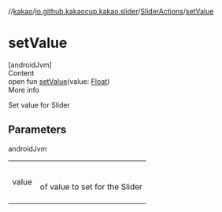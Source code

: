 //[kakao](../../../index.md)/[io.github.kakaocup.kakao.slider](../index.md)/[SliderActions](index.md)/[setValue](set-value.md)



# setValue  
[androidJvm]  
Content  
open fun [setValue](set-value.md)(value: [Float](https://kotlinlang.org/api/latest/jvm/stdlib/kotlin/-float/index.html))  
More info  


Set value for Slider



## Parameters  
  
androidJvm  
  
| | |
|---|---|
| <a name="io.github.kakaocup.kakao.slider/SliderActions/setValue/#kotlin.Float/PointingToDeclaration/"></a>value| <a name="io.github.kakaocup.kakao.slider/SliderActions/setValue/#kotlin.Float/PointingToDeclaration/"></a><br><br>of value to set for the Slider<br><br>|
  
  



